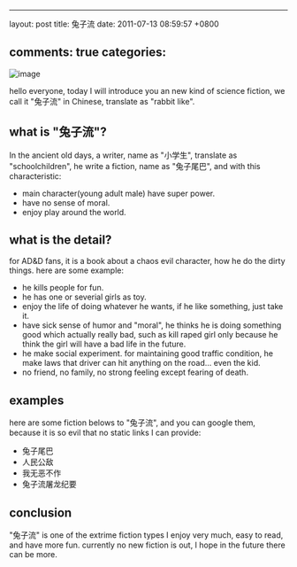 
---
layout: post
title: 兔子流
date: 2011-07-13 08:59:57 +0800

comments: true
categories: 
---

![image](http://z.about.com/w/experts/Rabbits-703/2008/12/Weepy-Eyes.jpg)

hello everyone, today I will introduce you an new kind of science
fiction, we call it "兔子流" in Chinese, translate as "rabbit like".

what is "兔子流"?
------------------------------

In the ancient old days, a writer, name as "小学生", translate as
"schoolchildren", he write a fiction, name as "兔子尾巴", and with this
characteristic:

-   main character(young adult male) have super power.
-   have no sense of moral.
-   enjoy play around the world.

what is the detail?
------------------------------

for AD&D fans, it is a book about a chaos evil character, how he do the
dirty things. here are some example:

-   he kills people for fun.
-   he has one or severial girls as toy.
-   enjoy the life of doing whatever he wants, if he like something,
    just take it.
-   have sick sense of humor and "moral", he thinks he is doing
    something good which actually really bad, such as kill raped girl
    only because he think the girl will have a bad life in the future.
-   he make social experiment. for maintaining good traffic condition,
    he make laws that driver can hit anything on the road... even the
    kid.
-   no friend, no family, no strong feeling except fearing of death.

examples
------------------------------

here are some fiction belows to "兔子流", and you can google them,
because it is so evil that no static links I can provide:

-   兔子尾巴
-   人民公敌
-   我无恶不作
-   兔子流屠龙纪要

conclusion
------------------------------

"兔子流" is one of the extrime fiction types I enjoy very much, easy to
read, and have more fun. currently no new fiction is out, I hope in the
future there can be more.
